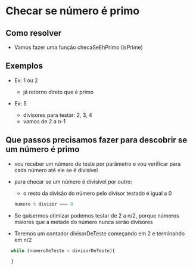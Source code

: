 # Checar se número é primo

## Como resolver
- Vamos fazer uma função checaSeEhPrimo (isPrime)

## Exemplos
- Ex: 1 ou 2
  - já retorno direto que é primo

- Ex: 5
  - divisores para testar: 2, 3, 4
  - vamos de 2 a n-1 

## Que passos precisamos fazer para descobrir se um número é primo
- vou receber um número de teste por parâmetro e vou verificar para cada número até ele se é divisível
- para checar se um número é divisível por outro:
  - o resto da divisão do número pelo divisor testado é igual a 0
  ```js
  numero % divisor === 0
  ``` 
- Se quisermos otimizar podemos testar de 2 a n/2, porque números maiores que a metade do número nunca serão divisores

- Teremos um contador divisorDeTeste começando em 2 e terminando em n/2
```js
  while (numeroDeTeste < divisorDeTeste){
    
  }
  ```


